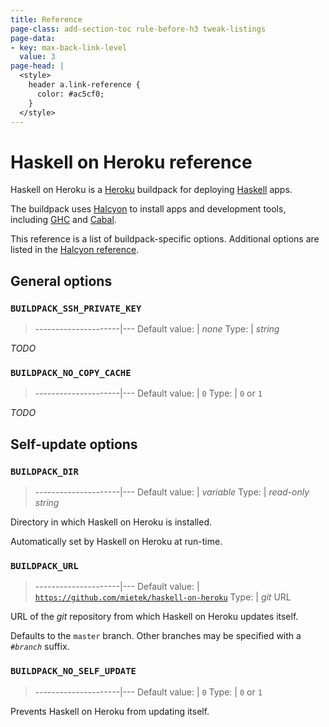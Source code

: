 ```yaml
---
title: Reference
page-class: add-section-toc rule-before-h3 tweak-listings
page-data:
- key: max-back-link-level
  value: 3
page-head: |
  <style>
    header a.link-reference {
      color: #ac5cf0;
    }
  </style>
---
```



Haskell on Heroku reference
===========================

Haskell on Heroku is a [Heroku](https://heroku.com/) buildpack for deploying [Haskell](https://haskell.org/) apps.

The buildpack uses [Halcyon](https://halcyon.sh/) to install apps and development tools, including [GHC](https://downloads.haskell.org/~ghc/latest/docs/html/users_guide/) and [Cabal](https://haskell.org/cabal/users-guide/).

This reference is a list of buildpack-specific options.  Additional options are listed in the [Halcyon reference](https://halcyon.sh/reference/).


General options
---------------

### `BUILDPACK_SSH_PRIVATE_KEY`

> ---------------------|---
> Default value:       | _none_
> Type:                | _string_

_TODO_


### `BUILDPACK_NO_COPY_CACHE`

> ---------------------|---
> Default value:       | `0`
> Type:                | `0` or `1`

_TODO_


Self-update options
-------------------

### `BUILDPACK_DIR`

> ---------------------|---
> Default value:       | _variable_
> Type:                | _read-only string_

Directory in which Haskell on Heroku is installed.

Automatically set by Haskell on Heroku at run-time.


### `BUILDPACK_URL`

> ---------------------|---
> Default value:       | [`https://github.com/mietek/haskell-on-heroku`](https://github.com/mietek/haskell-on-heroku)
> Type:                | _git_ URL

URL of the _git_ repository from which Haskell on Heroku updates itself.

Defaults to the `master` branch.  Other branches may be specified with a `#`_`branch`_ suffix.


### `BUILDPACK_NO_SELF_UPDATE`

> ---------------------|---
> Default value:       | `0`
> Type:                | `0` or `1`

Prevents Haskell on Heroku from updating itself.
